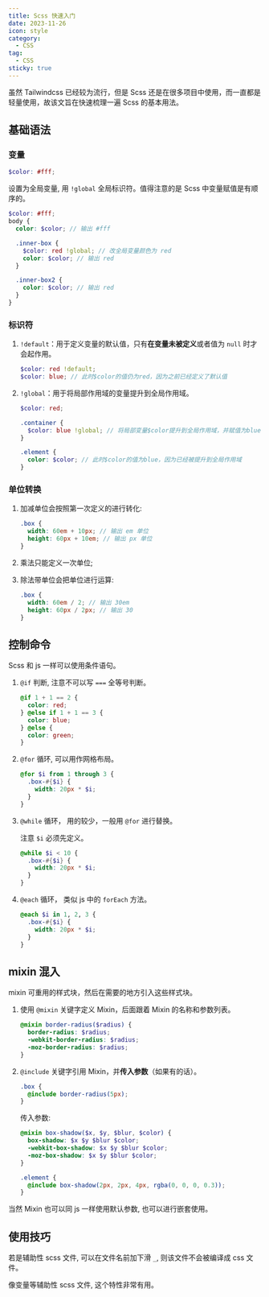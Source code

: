 ```yaml
---
title: Scss 快速入门
date: 2023-11-26
icon: style
category:
  - CSS
tag:
  - CSS
sticky: true
---
```


虽然 Tailwindcss 已经较为流行，但是 Scss 还是在很多项目中使用，而一直都是轻量使用，故该文旨在快速梳理一遍 Scss 的基本用法。

## 基础语法

### 变量

```scss
$color: #fff;
```

设置为全局变量, 用 `!global` 全局标识符。值得注意的是 Scss 中变量赋值是有顺序的。

```scss
$color: #fff;
body {
  color: $color; // 输出 #fff

  .inner-box {
    $color: red !global; // 改全局变量颜色为 red
    color: $color; // 输出 red
  }

  .inner-box2 {
    color: $color; // 输出 red
  }
}
```

### 标识符

1. `!default`：用于定义变量的默认值，只有**在变量未被定义**或者值为 `null` 时才会起作用。

   ```scss
   $color: red !default;
   $color: blue; // 此时$color的值仍为red，因为之前已经定义了默认值
   ```

2. `!global`：用于将局部作用域的变量提升到全局作用域。

   ```scss
   $color: red;

   .container {
     $color: blue !global; // 将局部变量$color提升到全局作用域，并赋值为blue
   }

   .element {
     color: $color; // 此时$color的值为blue，因为已经被提升到全局作用域
   }
   ```

### 单位转换

1. 加减单位会按照第一次定义的进行转化:

   ```scss
   .box {
     width: 60em + 10px; // 输出 em 单位
     height: 60px + 10em; // 输出 px 单位
   }
   ```

2. 乘法只能定义一次单位;
3. 除法带单位会把单位进行运算:

   ```scss
   .box {
     width: 60em / 2; // 输出 30em
     height: 60px / 2px; // 输出 30
   }
   ```

## 控制命令

Scss 和 js 一样可以使用条件语句。

1. `@if` 判断, 注意不可以写 `===` 全等号判断。

   ```scss
   @if 1 + 1 == 2 {
     color: red;
   } @else if 1 + 1 == 3 {
     color: blue;
   } @else {
     color: green;
   }
   ```

2. `@for` 循环, 可以用作网格布局。

   ```scss
   @for $i from 1 through 3 {
     .box-#{$i} {
       width: 20px * $i;
     }
   }
   ```

3. `@while` 循环， 用的较少，一般用 `@for` 进行替换。

   注意 `$i` 必须先定义。

   ```scss
   @while $i < 10 {
     .box-#{$i} {
       width: 20px * $i;
     }
   }
   ```

4. `@each` 循环， 类似 js 中的 `forEach` 方法。

   ```scss
   @each $i in 1, 2, 3 {
     .box-#{$i} {
       width: 20px * $i;
     }
   }
   ```

## mixin 混入

mixin 可重用的样式块，然后在需要的地方引入这些样式块。

1. 使用 `@mixin` 关键字定义 Mixin，后面跟着 Mixin 的名称和参数列表。

   ```scss
   @mixin border-radius($radius) {
     border-radius: $radius;
     -webkit-border-radius: $radius;
     -moz-border-radius: $radius;
   }
   ```

2. `@include` 关键字引用 Mixin，并**传入参数**（如果有的话）。

   ```scss
   .box {
     @include border-radius(5px);
   }
   ```

   传入参数:

   ```scss
   @mixin box-shadow($x, $y, $blur, $color) {
     box-shadow: $x $y $blur $color;
     -webkit-box-shadow: $x $y $blur $color;
     -moz-box-shadow: $x $y $blur $color;
   }

   .element {
     @include box-shadow(2px, 2px, 4px, rgba(0, 0, 0, 0.3));
   }
   ```

当然 Mixin 也可以同 js 一样使用默认参数, 也可以进行嵌套使用。

## 使用技巧

若是辅助性 scss 文件, 可以在文件名前加下滑 `_`, 则该文件不会被编译成 css 文件。

像变量等辅助性 scss 文件, 这个特性非常有用。
